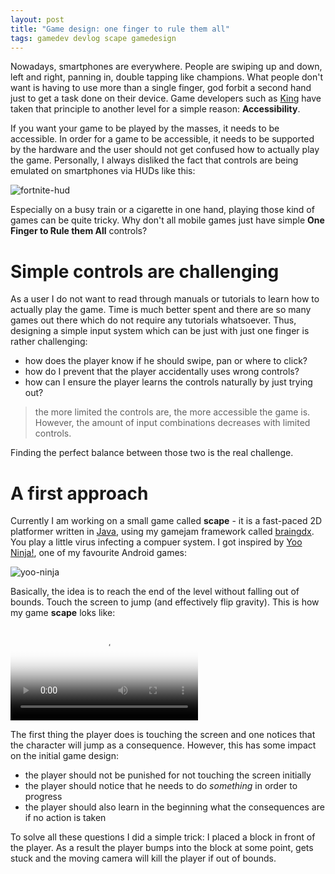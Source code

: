 ```yaml
---
layout: post
title: "Game design: one finger to rule them all"
tags: gamedev devlog scape gamedesign
---
```

Nowadays, smartphones are everywhere. People are swiping up and down, left and right, panning in, double tapping like champions. What people don't want is having to use more than a single finger, god forbit a second hand just to get a task done on their device. Game developers such as [King](https://king.com) have taken that principle to another level for a simple reason: **Accessibility**.

If you want your game to be played by the masses, it needs to be accessible. In order for a game to be accessible, it needs to be supported by the hardware and the user should not get confused how to actually play the game. Personally, I always disliked the fact that controls are being emulated on smartphones via HUDs like this:

![fortnite-hud](https://icdn9.digitaltrends.com/image/fortnite-mobile-beginners-guide-gather-720x720.jpg)

Especially on a busy train or a cigarette in one hand, playing those kind of games can be quite tricky. Why don't all mobile games just have simple **One Finger to Rule them All** controls?

# Simple controls are challenging

As a user I do not want to read through manuals or tutorials to learn how to actually play the game. Time is much better spent and there are so many games out there which do not require any tutorials whatsoever. Thus, designing a simple input system which can be just with just one finger is rather challenging:

* how does the player know if he should swipe, pan or where to click?
* how do I prevent that the player accidentally uses wrong controls?
* how can I ensure the player learns the controls naturally by just trying out?

> the more limited the controls are, the more accessible the game is. However, the amount of input combinations decreases with limited controls.

Finding the perfect balance between those two is the real challenge.

# A first approach

Currently I am working on a small game called **scape** - it is a fast-paced 2D platformer written in [Java](https://en.wikipedia.org/wiki/Java_(programming_language)), using my gamejam framework called [braingdx](https://github.com/bitbrain/braingdx). You play a little virus infecting a compuer system. I got inspired by [Yoo Ninja!](https://yoo-ninja-free.en.uptodown.com/android), one of my favourite Android games:

![yoo-ninja](https://img.utdstc.com/screen/13/yoo-ninja-free-1.jpg:l)

Basically, the idea is to reach the end of the level without falling out of bounds. Touch the screen to jump (and effectively flip gravity). This is how my game **scape** loks like:

<video controls autoplay preload="auto" playsinline="" poster="https://pbs.twimg.com/tweet_video_thumb/D3dLC8CW4AAHcjP.jpg" src="https://video.twimg.com/tweet_video/D3dLC8CW4AAHcjP.mp4" type="video/mp4"></video>

The first thing the player does is touching the screen and one notices that the character will jump as a consequence. However, this has some impact on the initial game design:

* the player should not be punished for not touching the screen initially
* the player should notice that he needs to do _something_ in order to progress
* the player should also learn in the beginning what the consequences are if no action is taken

To solve all these questions I did a simple trick: I placed a block in front of the player. As a result the player bumps into the block at some point, gets stuck and the moving camera will kill the player if out of bounds.

